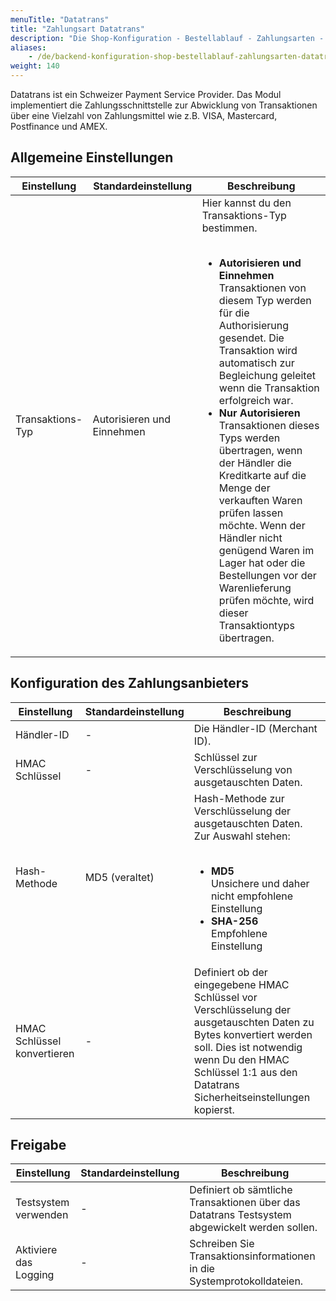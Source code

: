```yaml
---
menuTitle: "Datatrans"
title: "Zahlungsart Datatrans"
description: "Die Shop-Konfiguration - Bestellablauf - Zahlungsarten - Datatrans."
aliases:
    - /de/backend-konfiguration-shop-bestellablauf-zahlungsarten-datatrans/
weight: 140    
---
```



Datatrans ist ein Schweizer Payment Service Provider. Das Modul implementiert die Zahlungsschnittstelle zur Abwicklung von Transaktionen über eine Vielzahl von Zahlungsmittel wie z.B. VISA, Mastercard, Postfinance und AMEX.

## Allgemeine Einstellungen

<table>
	<thead>
		<tr>
			<th>Einstellung</th>
			<th>Standardeinstellung</th>
			<th>Beschreibung</th>
		</tr>
	</thead>
	<tbody>
		<tr>
			<td>Transaktions-Typ</td>
			<td>Autorisieren und Einnehmen</td>
			<td>Hier kannst du den Transaktions-Typ bestimmen.<br><br>
				<ul>
				<li><strong>Autorisieren und Einnehmen</strong><br>
				Transaktionen von diesem Typ werden für die Authorisierung gesendet. Die Transaktion wird automatisch zur Begleichung geleitet wenn die Transaktion erfolgreich war.</li>
				<li><strong>Nur Autorisieren</strong><br>
				Transaktionen dieses Typs werden übertragen, wenn der Händler die Kreditkarte auf die Menge der verkauften Waren prüfen lassen möchte. Wenn der Händler nicht genügend Waren im Lager hat oder die Bestellungen vor der Warenlieferung prüfen möchte, wird dieser Transaktiontyps übertragen.</li>
				</ul>
			</td>
		</tr>
	</tbody>
</table>

## Konfiguration des Zahlungsanbieters

<table>
	<thead>
		<tr>
			<th>Einstellung</th>
			<th>Standardeinstellung</th>
			<th>Beschreibung</th>
		</tr>
	</thead>
	<tbody>
		<tr>
			<td>Händler-ID</td>
			<td>-</td>
			<td>Die Händler-ID (Merchant ID).</td>
		</tr>
		<tr>
			<td>HMAC Schlüssel</td>
			<td>-</td>
			<td>Schlüssel zur Verschlüsselung von ausgetauschten Daten.</td>
		</tr>
		<tr>
			<td>Hash-Methode</td>
			<td>MD5 (veraltet)</td>
			<td>Hash-Methode zur Verschlüsselung der ausgetauschten Daten. Zur Auswahl stehen:<br><br>
				<ul>
					<li><strong>MD5</strong><br>Unsichere und daher nicht empfohlene Einstellung</li>
					<li><strong>SHA-256</strong><br>Empfohlene Einstellung</li>
				</ul>
			</td>
		</tr>
		<tr>
			<td>HMAC Schlüssel konvertieren</td>
			<td>-</td>
			<td>Definiert ob der eingegebene HMAC Schlüssel vor Verschlüsselung der ausgetauschten Daten zu Bytes konvertiert werden soll. Dies ist notwendig wenn Du den HMAC Schlüssel 1:1 aus den Datatrans Sicherheitseinstellungen kopierst.</td>
		</tr>
	</tbody>
</table>

## Freigabe

<table>
	<thead>
		<tr>
			<th>Einstellung</th>
			<th>Standardeinstellung</th>
			<th>Beschreibung</th>
		</tr>
	</thead>
	<tbody>
		<tr>
			<td>Testsystem verwenden</td>
			<td>-</td>
			<td>Definiert ob sämtliche Transaktionen über das Datatrans Testsystem abgewickelt werden sollen.</td>
		</tr>
		<tr>
			<td>Aktiviere das Logging</td>
			<td>-</td>
			<td>Schreiben Sie Transaktionsinformationen in die Systemprotokolldateien.</td>
		</tr>
	</tbody>
</table>
